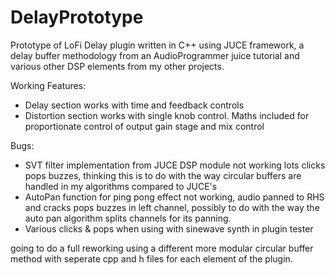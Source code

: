 # DelayPrototype
Prototype of LoFi Delay plugin written in C++ using JUCE framework, a delay buffer methodology from an AudioProgrammer juice tutorial and various other DSP elements from my other projects.

Working Features:
- Delay section works with time and feedback controls
- Distortion section works with single knob control. Maths included for proportionate control of output gain stage and mix control

Bugs:
- SVT filter implementation from JUCE DSP module not working lots clicks pops buzzes, thinking this is to do with the way circular buffers are handled in my algorithms compared to JUCE's
- AutoPan function for ping pong effect not working, audio panned to RHS and cracks pops buzzes in left channel, possibly to do with the way the auto pan algorithm splits channels for its panning.
- Various clicks & pops when using with sinewave synth in plugin tester

going to do a full reworking using a different more modular circular buffer method with seperate cpp and h files for each element of the plugin.
